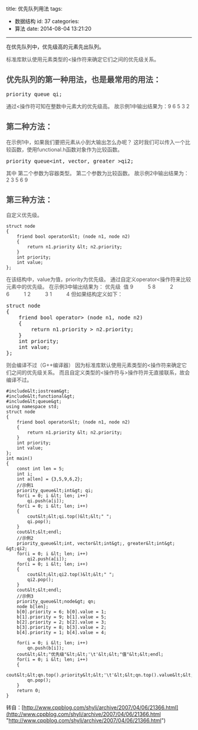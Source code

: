 title: 优先队列用法
tags:
  - 数据结构
id: 37
categories:
  - 算法
date: 2014-08-04 13:21:20
---

在优先队列中，优先级高的元素先出队列。

<span style="color: #4b4b4b;">标准库默认使用元素类型的&lt;操作符来确定它们之间的优先级关系。</span>

## <span style="color: #4b4b4b;">优先队列的第一种用法，也是最常用的用法：</span>

<pre class="font-size:15 lang:c++ decode:true">priority_queue qi;</pre>
<span style="color: #4b4b4b;">通过&lt;操作符可知在整数中元素大的优先级高。</span>
<span style="color: #4b4b4b;">故示例1中输出结果为：9 6 5 3 2</span>
<!-- more -->

## <span style="color: #4b4b4b;">第二种方法：</span>

<span style="color: #4b4b4b;">在示例1中，如果我们要把元素从小到大输出怎么办呢？</span>
<span style="color: #4b4b4b;">这时我们可以传入一个比较函数，使用functional.h函数对象作为比较函数。</span>
<pre class="font-size:15 lang:c++ decode:true">priority_queue&lt;int, vector, greater &gt;qi2;</pre>
<span style="color: #4b4b4b;">其中</span>
<span style="color: #4b4b4b;">第二个参数为容器类型。</span>
<span style="color: #4b4b4b;">第二个参数为比较函数。</span>
<span style="color: #4b4b4b;">故示例2中输出结果为：2 3 5 6 9</span>

## <span style="color: #4b4b4b;">第三种方法：</span>

<span style="color: #4b4b4b;">自定义优先级。</span>
```
struct node
{
    friend bool operator&lt; (node n1, node n2)
    {
        return n1.priority &lt; n2.priority;
    }
    int priority;
    int value;
};
```
<span style="color: #4b4b4b;">在该结构中，value为值，priority为优先级。</span>
<span style="color: #4b4b4b;">通过自定义operator&lt;操作符来比较元素中的优先级。</span>
<span style="color: #4b4b4b;">在示例3中输出结果为：</span>
<span style="color: #4b4b4b;">优先级  值</span>
<span style="color: #4b4b4b;">9          5</span>
<span style="color: #4b4b4b;">8          2</span>
<span style="color: #4b4b4b;">6          1</span>
<span style="color: #4b4b4b;">2          3</span>
<span style="color: #4b4b4b;">1          4</span>
<span style="color: #4b4b4b;">但如果结构定义如下：</span>
<pre class="font-size:15 lang:c++ decode:true">struct node
{
    friend bool operator&gt; (node n1, node n2)
    {
        return n1.priority &gt; n2.priority;
    }
    int priority;
    int value;
};</pre>
<span style="color: #4b4b4b;">则会编译不过（G++编译器）</span>
<span style="color: #4b4b4b;">因为标准库默认使用元素类型的&lt;操作符来确定它们之间的优先级关系。</span>
<span style="color: #4b4b4b;">而且自定义类型的&lt;操作符与&gt;操作符并无直接联系，故会编译不过。</span>
```
#include&lt;iostream&gt;
#include&lt;functional&gt;
#include&lt;queue&gt;
using namespace std;
struct node
{
    friend bool operator&lt; (node n1, node n2)
    {
        return n1.priority &lt; n2.priority;
    }
    int priority;
    int value;
};
int main()
{
    const int len = 5;
    int i;
    int a[len] = {3,5,9,6,2};
    //示例1
    priority_queue&lt;int&gt; qi;
    for(i = 0; i &lt; len; i++)
        qi.push(a[i]);
    for(i = 0; i &lt; len; i++)
    {
        cout&lt;&lt;qi.top()&lt;&lt;" ";
        qi.pop();
    }
    cout&lt;&lt;endl;
    //示例2
    priority_queue&lt;int, vector&lt;int&gt;, greater&lt;int&gt; &gt;qi2;
    for(i = 0; i &lt; len; i++)
        qi2.push(a[i]);
    for(i = 0; i &lt; len; i++)
    {
        cout&lt;&lt;qi2.top()&lt;&lt;" ";
        qi2.pop();
    }
    cout&lt;&lt;endl;
    //示例3
    priority_queue&lt;node&gt; qn;
    node b[len];
    b[0].priority = 6; b[0].value = 1; 
    b[1].priority = 9; b[1].value = 5; 
    b[2].priority = 2; b[2].value = 3; 
    b[3].priority = 8; b[3].value = 2; 
    b[4].priority = 1; b[4].value = 4; 

    for(i = 0; i &lt; len; i++)
        qn.push(b[i]);
    cout&lt;&lt;"优先级"&lt;&lt;'\t'&lt;&lt;"值"&lt;&lt;endl;
    for(i = 0; i &lt; len; i++)
    {
        cout&lt;&lt;qn.top().priority&lt;&lt;'\t'&lt;&lt;qn.top().value&lt;&lt;endl;
        qn.pop();
    }
    return 0;
}
```

转自：[http://www.cppblog.com/shyli/archive/2007/04/06/21366.html](http://www.cppblog.com/shyli/archive/2007/04/06/21366.html "http://www.cppblog.com/shyli/archive/2007/04/06/21366.html")
